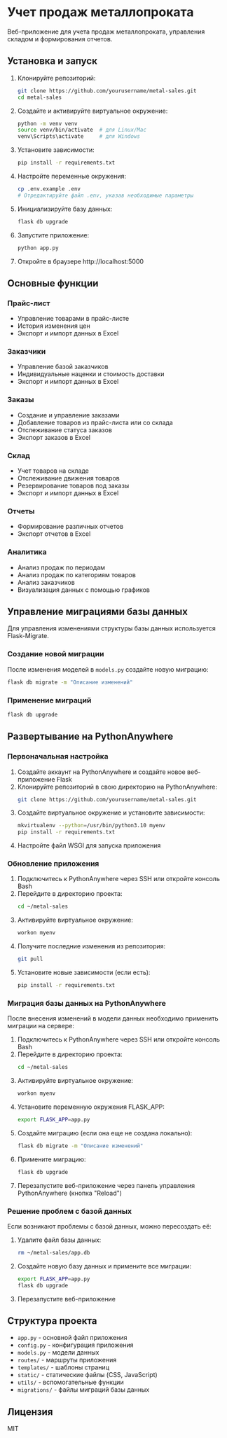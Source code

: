 # Учет продаж металлопроката

Веб-приложение для учета продаж металлопроката, управления складом и формирования отчетов.

## Установка и запуск

1. Клонируйте репозиторий:
   ```bash
   git clone https://github.com/yourusername/metal-sales.git
   cd metal-sales
   ```

2. Создайте и активируйте виртуальное окружение:
   ```bash
   python -m venv venv
   source venv/bin/activate  # для Linux/Mac
   venv\Scripts\activate     # для Windows
   ```

3. Установите зависимости:
   ```bash
   pip install -r requirements.txt
   ```

4. Настройте переменные окружения:
   ```bash
   cp .env.example .env
   # Отредактируйте файл .env, указав необходимые параметры
   ```

5. Инициализируйте базу данных:
   ```bash
   flask db upgrade
   ```

6. Запустите приложение:
   ```bash
   python app.py
   ```

7. Откройте в браузере http://localhost:5000

## Основные функции

### Прайс-лист
- Управление товарами в прайс-листе
- История изменения цен
- Экспорт и импорт данных в Excel

### Заказчики
- Управление базой заказчиков
- Индивидуальные наценки и стоимость доставки
- Экспорт и импорт данных в Excel

### Заказы
- Создание и управление заказами
- Добавление товаров из прайс-листа или со склада
- Отслеживание статуса заказов
- Экспорт заказов в Excel

### Склад
- Учет товаров на складе
- Отслеживание движения товаров
- Резервирование товаров под заказы
- Экспорт и импорт данных в Excel

### Отчеты
- Формирование различных отчетов
- Экспорт отчетов в Excel

### Аналитика
- Анализ продаж по периодам
- Анализ продаж по категориям товаров
- Анализ заказчиков
- Визуализация данных с помощью графиков

## Управление миграциями базы данных

Для управления изменениями структуры базы данных используется Flask-Migrate.

### Создание новой миграции

После изменения моделей в `models.py` создайте новую миграцию:

```bash
flask db migrate -m "Описание изменений"
```

### Применение миграций

```bash
flask db upgrade
```

## Развертывание на PythonAnywhere

### Первоначальная настройка

1. Создайте аккаунт на PythonAnywhere и создайте новое веб-приложение Flask
2. Клонируйте репозиторий в свою директорию на PythonAnywhere:
   ```bash
   git clone https://github.com/yourusername/metal-sales.git
   ```
3. Создайте виртуальное окружение и установите зависимости:
   ```bash
   mkvirtualenv --python=/usr/bin/python3.10 myenv
   pip install -r requirements.txt
   ```
4. Настройте файл WSGI для запуска приложения

### Обновление приложения

1. Подключитесь к PythonAnywhere через SSH или откройте консоль Bash
2. Перейдите в директорию проекта:
   ```bash
   cd ~/metal-sales
   ```
3. Активируйте виртуальное окружение:
   ```bash
   workon myenv
   ```
4. Получите последние изменения из репозитория:
   ```bash
   git pull
   ```
5. Установите новые зависимости (если есть):
   ```bash
   pip install -r requirements.txt
   ```

### Миграция базы данных на PythonAnywhere

После внесения изменений в модели данных необходимо применить миграции на сервере:

1. Подключитесь к PythonAnywhere через SSH или откройте консоль Bash
2. Перейдите в директорию проекта:
   ```bash
   cd ~/metal-sales
   ```
3. Активируйте виртуальное окружение:
   ```bash
   workon myenv
   ```
4. Установите переменную окружения FLASK_APP:
   ```bash
   export FLASK_APP=app.py
   ```
5. Создайте миграцию (если она еще не создана локально):
   ```bash
   flask db migrate -m "Описание изменений"
   ```
6. Примените миграцию:
   ```bash
   flask db upgrade
   ```
7. Перезапустите веб-приложение через панель управления PythonAnywhere (кнопка "Reload")

### Решение проблем с базой данных

Если возникают проблемы с базой данных, можно пересоздать её:

1. Удалите файл базы данных:
   ```bash
   rm ~/metal-sales/app.db
   ```
2. Создайте новую базу данных и примените все миграции:
   ```bash
   export FLASK_APP=app.py
   flask db upgrade
   ```
3. Перезапустите веб-приложение

## Структура проекта

- `app.py` - основной файл приложения
- `config.py` - конфигурация приложения
- `models.py` - модели данных
- `routes/` - маршруты приложения
- `templates/` - шаблоны страниц
- `static/` - статические файлы (CSS, JavaScript)
- `utils/` - вспомогательные функции
- `migrations/` - файлы миграций базы данных

## Лицензия

MIT


